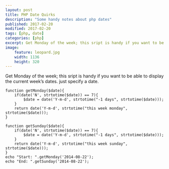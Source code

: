 ```yaml
---
layout: post
title: PHP Date Quirks
description: "Some handy notes about php dates"
published: 2017-02-20
modified: 2017-02-20
tags: [php, date]
categories: [php]
excerpt: Get Monday of the week; this sript is handy if you want to be able to display the current week’s dates. just specify a date.
image:
    feature: leopard.jpg
    width: 1136
    height: 320
---
```

<!-- more -->
Get Monday of the week; this sript is handy if you want to be able to display the current week’s dates. just specify a date.

```php?start_inline=true
function getMonday($date){
    if(date('N', strtotime($date)) == 7){
        $date = date('Y-m-d', strtotime("-1 days", strtotime($date)));
    }
    return date('Y-m-d', strtotime("this week monday", strtotime($date)));
}

function getSunday($date){
    if(date('N', strtotime($date)) == 7){
        $date = date('Y-m-d', strtotime("-1 days", strtotime($date)));
    }
    return date('Y-m-d', strtotime("this week sunday", strtotime($date)));
}
echo "Start: ".getMonday('2014-08-22');
echo "End: ".getSunday('2014-08-22');
```

